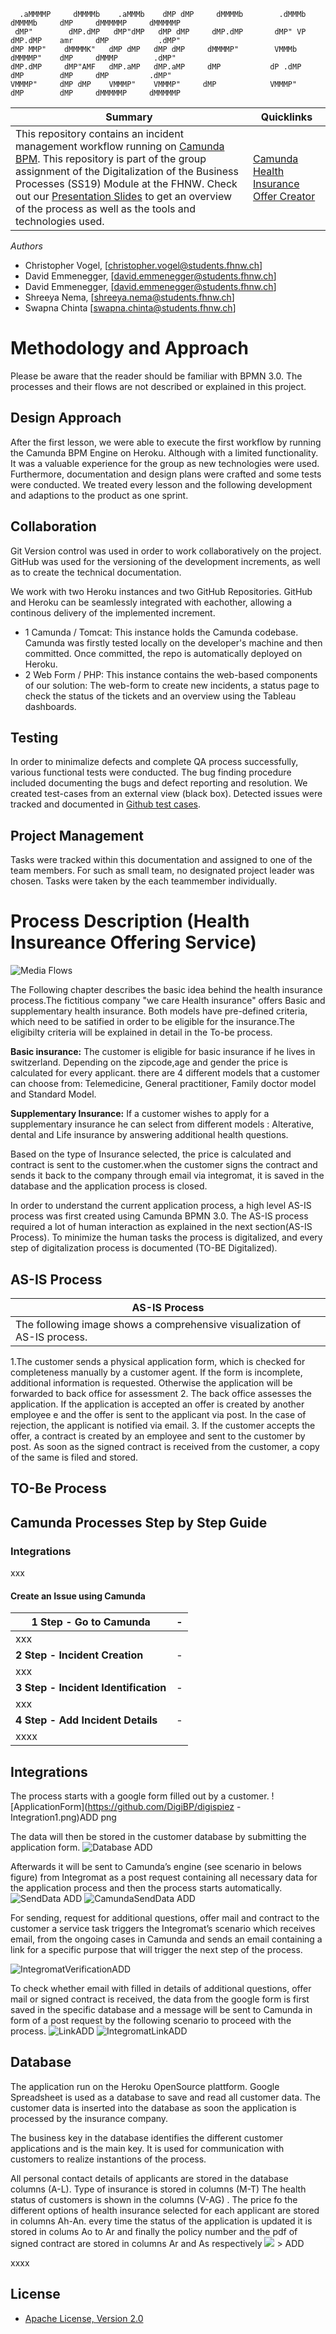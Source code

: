  ```
   .aMMMMP     dMMMMb    .aMMMb    dMP dMP     dMMMMb        .dMMMb     dMMMMb     dMP     dMMMMMP     dMMMMMP 
  dMP"        dMP.dMP   dMP"dMP   dMP dMP     dMP.dMP       dMP" VP    dMP.dMP    amr     dMP           .dMP"  
 dMP MMP"    dMMMMK"   dMP dMP   dMP dMP     dMMMMP"        VMMMb     dMMMMP"    dMP     dMMMP        .dMP"    
dMP.dMP     dMP"AMF   dMP.aMP   dMP.aMP     dMP           dP .dMP    dMP        dMP     dMP         .dMP"      
VMMMP"     dMP dMP    VMMMP"    VMMMP"     dMP            VMMMP"    dMP        dMP     dMMMMMP     dMMMMMP    
```


| Summary | Quicklinks |
| ------------------ | - |
|This repository contains an incident management workflow running on [Camunda BPM](https://docs.camunda.org). This repository is part of the group assignment of the Digitalization of the Business Processes (SS19) Module at the FHNW. Check out our [Presentation Slides](https://stillnotfinished.com) to get an overview of the process as well as the tools and technologies used. | [Camunda Health Insurance Offer Creator]( https://digibp-spiez.herokuapp.com) 

*Authors*
* Christopher Vogel, [christopher.vogel@students.fhnw.ch]
* David Emmenegger, [david.emmenegger@students.fhnw.ch]
* David Emmenegger, [david.emmenegger@students.fhnw.ch]
* Shreeya Nema, [shreeya.nema@students.fhnw.ch]
* Swapna Chinta [swapna.chinta@students.fhnw.ch]


# Methodology and Approach
Please be aware that the reader should be familiar with BPMN 3.0. The processes and their flows are not described or explained in this project. 

## Design Approach

After the first lesson, we were able to execute the first workflow by running the Camunda BPM Engine on Heroku. Although with a limited functionality. It was a valuable experience for the group as new technologies were used. Furthermore, documentation and design plans were crafted and some tests were conducted. We treated every lesson and the following development and adaptions to the product as one sprint.

## Collaboration
Git Version control was used in order to work collaboratively on the project. GitHub was used for the versioning of the development increments, as well as to create the technical documentation.

We work with two Heroku instances and two GitHub Repositories. GitHub and Heroku can be seamlessly integrated with eachother, allowing a continous delivery of the implemented increment. 
- 1 Camunda / Tomcat: This instance holds the Camunda codebase. Camunda was firstly tested locally on the developer's machine and then  committed. Once committed, the repo is automatically deployed on Heroku.
- 2 Web Form / PHP: This instance contains the web-based components of our solution: The web-form to create new incidents, a status page to check the status of the tickets and an overview using the Tableau dashboards. 

## Testing
In order to minimalize defects and complete QA process successfully, various functional tests were conducted. The bug finding procedure included documenting the bugs and defect reporting and resolution. We created test-cases from an external view (black box).  Detected issues were tracked and documented in [Github test cases](https://github.com/DigiBP/digibp-spiez/blob/master/Bugs.docx).

## Project Management
Tasks were tracked within this documentation and assigned to one of the team members. For such as small team, no designated project leader was chosen. Tasks were taken by the each teammember individually.


# Process Description (Health Insureance Offering Service)

![Media Flows](https://github.com/DigiBP/digibp-saentis/blob/master/pics/BigPicture_v2.png)

The Following chapter describes the basic idea behind the health insurance process.The fictitious company "we care Health insurance" offers Basic and supplementary health insurance. Both models have  pre-defined  criteria, which need to be satified in order to be eligible for the insurance.The eligibilty criteria will be explained in detail in the To-be process. 

**Basic insurance:** The customer is eligible for basic insurance if he lives in switzerland. Depending on the zipcode,age and gender the price is calculated for every applicant. there are 4 different models that a customer can choose from: Telemedicine, General practitioner, Family doctor model and Standard Model.

**Supplementary Insurance:** If a customer wishes to apply for a supplementary insurance he can select from different models : Alterative, dental and Life insurance by answering additional health questions.

Based on the type of Insurance selected, the price is calculated and contract is sent to the customer.when the customer signs the contract and sends it back to the company through email via integromat, it is saved in the database and the application process is closed.

In order to understand the current application process, a high level AS-IS process was first created using Camunda BPMN 3.0. The AS-IS process required a lot of human interaction as explained in the next section(AS-IS Process). To minimize the human tasks the process is digitalized, and every step of digitalization process is documented (TO-BE Digitalized).



## AS-IS Process

| **AS-IS Process** |
| ------------------ | 
|The following image shows a comprehensive visualization of AS-IS process. |![alt text](https://github.com/DigiBP/digibp-saentis/blob/master/pics/00_Overall.png) |

1.The customer sends a physical application form, which is checked for completeness manually by a customer agent. If the  form  is incomplete, additional information is requested. Otherwise the application will be forwarded to back office for assessment 
2. The back office assesses the application. If the application is accepted an offer is created by another employee e and the offer is sent to the applicant via post. In the case of rejection, the applicant is notified via email. 
3. If the customer accepts the offer, a contract is created by an employee and sent to the customer by post. As soon as the signed contract is received from the customer, a copy of the same is filed and stored.




## TO-Be Process








## Camunda Processes Step by Step Guide

###  Integrations
xxx

#### Create an Issue using Camunda


| **1 Step - Go to Camunda** | - |
| ------------------ | - |
|xxx |
| **2 Step - Incident Creation** | - |
|xxx|
| **3 Step - Incident Identification** | - |
|xxx |
| **4 Step - Add Incident Details** | - |
|xxxx|







##  Integrations

The process starts with a google form filled out by a customer.
![ApplicationForm](https://github.com/DigiBP/digispiez - Integration1.png)ADD png

The data will then be stored in the customer database by submitting the application form.
![Database](https://github.com/DigiBP/Integration2.png) ADD

Afterwards it will be sent to Camunda’s engine (see scenario in belows figure) from Integromat as a post request containing all necessary data for the application process and then the process starts automatically.
![SendData](https://github.com/DigiBP/digibpIntegration3.png) ADD
![CamundaSendData](https://github.com/DigiBP/digibp-Integration4.png) ADD

For sending, request for additional questions,  offer mail and contract to the customer a service task triggers the Integromat’s scenario which receives email,  from the ongoing cases in Camunda and sends an email containing a link for a specific purpose that will trigger the next step of the process.

![IntegromatVerification](https://github.com/DigiBP/digibp-weisshorn/blob/master/Wiki/Integration6.png)ADD

To check whether email with  filled in details of additional questions, offer mail or signed contract is received, the data from the google form is first saved in the specific database and a message will be sent to Camunda in form of a post request by the following scenario to proceed with the process.
![Link](https://github.com/DigiBP/Integration7.png)ADD
![IntegromatLink](https://github.com/DigiBP/Integration8.png)ADD




##  Database

The application run on the Heroku OpenSource plattform.  Google Spreadsheet  is used as a database to save and read all customer data. The customer data is inserted into the database as soon the application is processed by the insurance company. 

The business key in the database identifies the different customer applications and is the main key. It is used for communication with customers to realize instantions of the process. 

All personal contact details of applicants are stored in the database columns (A-L). Type of insurance is stored in columns (M-T) The health status of customers is shown in the columns (V-AG) . The price fo the different options of health insurance selected for each applicant are stored in columns Ah-An. every time the status of the application is updated it is stored in colums Ao to Ar and finally the policy number and the pdf of signed contract are stored in columns Ar and As respectively 
![](https://github.com/DigiBP/.png) > ADD 









xxxx

## License
- [Apache License, Version 2.0](https://github.com/DigiBP/digibp-archetype-camunda-boot/blob/master/LICENSE)
